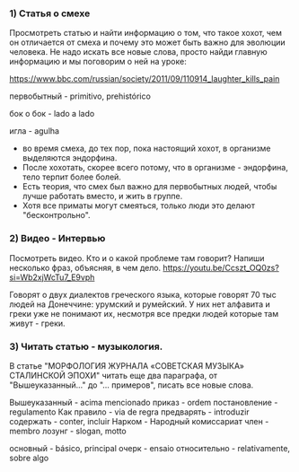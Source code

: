 ### 1) Статья о смехе

Просмотреть статью и найти информацию о том, что такое хохот, чем он отличается от смеха и почему это может быть важно для эволюции человека. Не надо искать все новые слова, просто найди главную информацию и мы поговорим о ней на уроке:

https://www.bbc.com/russian/society/2011/09/110914_laughter_kills_pain

первобытный - primitivo, prehistórico

бок о бок - lado a lado

игла - agulha

- во время смеха, до тех пор, пока настоящий хохот, в организме выделяются эндорфина.
- После хохотать, скорее всего потому, что в организме - эндорфина, тело терпит более болей.
- Есть теория, что смех был важно для первобытных людей, чтобы лучше работать вместо, и жить в группе.
- Хотя все приматы могут смеяться, только люди это делают "бесконтрольно".  

### 2) Видео - Интервью

Посмотреть видео. Кто и о какой проблеме там говорит? Напиши несколько фраз, объясняя, в чем дело. 
https://youtu.be/Ccszt_OQ0zs?si=Wb2xjWcTu7_E9vph

Говорят о двух диалектов греческого языка, которые говорят 70 тыс людей на Донеччине: урумский и румейский. У них нет алфавита и греки уже не понимают их, несмотря все предки людей которые там живут - греки. 

### 3) Читать статью - музыкология.

В статье "МОРФОЛОГИЯ ЖУРНАЛА «СОВЕТСКАЯ МУЗЫКА» СТАЛИНСКОЙ ЭПОХИ" читать еще два параграфа, от "Вышеуказанный..." до "... примеров", писать все новые слова.


Вышеуказанный - acima mencionado
приказ - ordem
постановление - regulamento
Как правило - via de regra
предварять - introduzir
содержать - conter, incluir
Нарком - Народный комиссариат
член - membro
лозунг - slogan, motto

основный - básico, principal
очерк - ensaio
относительно - relativamente, sobre algo
